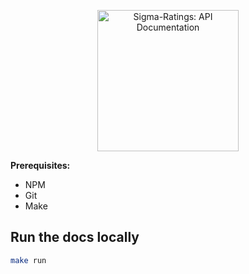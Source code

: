 <p align="center">
  <img src="https://cdn.b12.io/client_media/qNGlU8Ti/2addf6ae-9fae-11e9-8370-0242ac110002-png-thumbnail_image.png" alt="Sigma-Ratings: API Documentation" width="226">
</p>

**Prerequisites:**
* NPM
* Git
* Make

Run the docs locally
------------

```bash
make run
```
